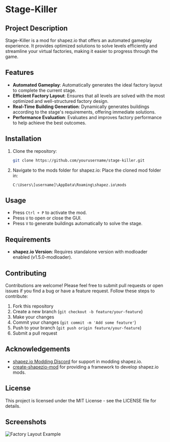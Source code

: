 # Stage-Killer

## Project Description
Stage-Killer is a mod for shapez.io that offers an automated gameplay experience. It provides optimized solutions to solve levels efficiently and streamline your virtual factories, making it easier to progress through the game.

## Features
- **Automated Gameplay**: Automatically generates the ideal factory layout to complete the current stage.
- **Efficient Factory Layout**: Ensures that all levels are solved with the most optimized and well-structured factory design.
- **Real-Time Building Generation**: Dynamically generates buildings according to the stage's requirements, offering immediate solutions.
- **Performance Evaluation**: Evaluates and improves factory performance to help achieve the best outcomes.

## Installation
1. Clone the repository:
    ```sh
    git clone https://github.com/yourusername/stage-killer.git
    ```
2. Navigate to the mods folder for shapez.io:
    Place the cloned mod folder in:
    ```
    C:\Users\[username]\AppData\Roaming\shapez.io\mods
    ```

## Usage
- Press `Ctrl + P` to activate the mod.
- Press `U` to open or close the GUI.
- Press `V` to generate buildings automatically to solve the stage.

## Requirements
- **shapez.io Version**: Requires standalone version with modloader enabled (v1.5.0-modloader).

## Contributing
Contributions are welcome! Please feel free to submit pull requests or open issues if you find a bug or have a feature request. Follow these steps to contribute:
1. Fork this repository
2. Create a new branch (`git checkout -b feature/your-feature`)
3. Make your changes
4. Commit your changes (`git commit -m 'Add some feature'`)
5. Push to your branch (`git push origin feature/your-feature`)
6. Submit a pull request

## Acknowledgements
- [shapez.io Modding Discord](https://discord.gg/xq5v8uyMue) for support in modding shapez.io.
- [create-shapezio-mod](https://www.npmjs.com/package/create-shapezio-mod) for providing a framework to develop shapez.io mods.

## License
This project is licensed under the MIT License - see the LICENSE file for details.

## Screenshots
![Factory Layout Example](screenshots/factory-layout.png)
